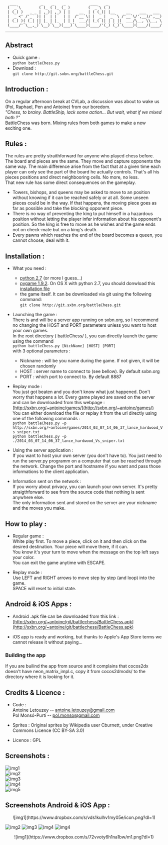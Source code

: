       ___           _    _    _           ___    _                        
     (  _`\        ( )_ ( )_ (_ )        (  _`\ ( )                       
     | (_) )   _ _ | ,_)| ,_) | |    __  | ( (_)| |__     __    ___   ___ 
     |  _ <' /'_` )| |  | |   | |  /'__`\| |  _ |  _ `\ /'__`\/',__)/',__)
     | (_) )( (_| || |_ | |_  | | (  ___/| (_( )| | | |(  ___/\__, \\__, \
     (____/'`\__,_)`\__)`\__)(___)`\____)(____/'(_) (_)`\____)(____/(____/
  

---
  
  
## Abstract 
- Quick game :  
	`python battleChess.py`  
- Download :  
	`git clone http://git.sxbn.org/battleChess.git`  


## Introduction :  
On a regular afternoon break at CVLab, a discussion was about to wake us (Pol, Raphael, Pen and Antoine) from our boredom.  
_"Chess, to brainy. BattleShip, lack some action... But wait, what if we mixed both ?"_  
BattleChess was born. Mixing rules from both games to make a new exciting one.



## Rules :  
The rules are pretty straithforward for anyone who played chess before. The board and pieces are the same. They move and capture opponents the same way. The main difference arise from the fact that at a given time each player can only see the part of the board he actually controls. That's all his pieces positions and direct neighbooring cells. No more, no less.  
That new rule has some direct consequences on the gameplay.  

- Towers, bishops, and queens may be asked to move to an position without knowing if it can be reached safely or at all. Some unseen pieces could be in the way. If that happens, the moving piece goes as far as possible and take the blocking opponent piece.  
- There is no way of preventing the king to put himself in a hazardous position without letting the player infer information about his opponent's position. So the king is free to move as he wishes and the game ends not on check-mate but on a king's death.  
- Every pawns which reaches the end of the board becomes a queen, you cannot choose, deal with it.  


## Installation : 

- What you need :
	* [python 2.7](https://www.python.org/downloads/) (or more I guess...)
	* [pygame 1.9.2](http://www.pygame.org/download.shtml). On OS X with python 2.7, you should donwload this [installation file](http://www.pygame.org/ftp/pygame-1.9.2pre-py2.7-macosx10.7.mpkg.zip)
	* the game itself. It can be downloaded via git using the following command:  
	```git clone http://git.sxbn.org/battleChess.git```

- Launching the game :  
	There is and will be a server app running on sxbn.org, so I recommend no changing the HOST and PORT parameters unless you want to host your own games.  
	In the root directory ( battleChess/ ), you can directly launch the game using the command  
	```python battleChess.py [NickName] [HOST] [PORT]```  
	with 3 optional parameters :  
	* Nickname : will be you name during the game. If not given, it will be chosen randomly  
	* HOST     : server name to connect to (see bellow). By default sxbn.org  
	* PORT     : which port to connect to. By default 8887  
 

- Replay mode :  
	You just got beaten and you don't know what just happened. Don't worry that happens a lot. Every game played are saved on the server and can be downloaded from this webpage : [http://sxbn.org/~antoine/games/](http://sxbn.org/~antoine/games/)  
	You can either download the file or replay it from the url directly using one of the following commands :  
	`python battleChess.py -p http://sxbn.org/~antoine/games/2014_03_07_14_06_37_lance_hardwood_Vs_sniper.txt`  
	`python battleChess.py -p ./2014_03_07_14_06_37_lance_hardwood_Vs_sniper.txt`

- Using the server application :  
	If you want to host your own server (you don't have to). You just need to run the server.py programm on a computer that can be reached through the network. Change the port and hostname if you want and pass those informations to the client application.

- Information sent on the network :  
	If you worry about privacy, you can launch your own server. It's pretty straigthforward to see from the source code that nothing is sent anywhere else.  
	The only information sent and stored on the server are your nickname and the moves you make.


## How to play :


- Regular game :  
	White play first. To move a piece, click on it and then click on the desired destination. Your piece will move there, if it can.  
	You know it's your turn to move when the message on the top left says your color.  
	You can exit the game anytime with ESCAPE.  

- Replay mode :  
	Use LEFT and RIGHT arrows to move step by step (and loop) into the game.  
	SPACE will reset to initial state.  


## Android & iOS Apps :


- Android .apk file can be downloaded from this link : [http://sxbn.org/~antoine/git/battlechess/BattleChess.apk](http://sxbn.org/~antoine/git/battlechess/BattleChess.apk)

- iOS app is ready and working, but thanks to Apple's App Store terms we cannot release it without paying...


### Building the app

If you are builind the app from source and it complains that cocos2dx doesn't have neon_matrix_impl.c, copy it from cocos2dmods/ to the directory where it is looking for it.


## Credits & Licence :


- Code :  
	Antoine Letouzey -- [antoine.letouzey@gmail.com](antoine.letouzey@gmail.com)    
	Pol Monsó-Purtí  -- [pol.monso@gmail.com](pol.monso@gmail.com)  

- Sprites :
	Original sprites by Wikipedia user Cburnett, under Creative Commons Licence (CC BY-SA 3.0)

- Licence : GPL

## Screenshots :
![img1](http://sxbn.org/~antoine/git/battlechess/1.jpg)  
![img2](http://sxbn.org/~antoine/git/battlechess/2.jpg)  
![img3](http://sxbn.org/~antoine/git/battlechess/3.jpg)  
![img4](http://sxbn.org/~antoine/git/battlechess/4.jpg)  
![img5](http://sxbn.org/~antoine/git/battlechess/5.jpg)  

## Screenshots Android & iOS App :

<center> ![img1](https://www.dropbox.com/s/vds1kulhv1my05e/icon.png?dl=1) </center>

![img2](https://www.dropbox.com/s/n4b25d7113u910l/m2.png?dl=1)
![img3](https://www.dropbox.com/s/fuuz4w5b7d2amco/m3.png?dl=1)
![img4](https://www.dropbox.com/s/cwtly4znbsj0n4t/m5.png?dl=1)
![img4](https://www.dropbox.com/s/mwi5b705eks01ky/m4.png?dl=1)
<center> ![img1](https://www.dropbox.com/s/72vvoty6h1na1bw/m1.png?dl=1) </center>

